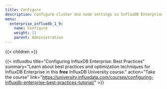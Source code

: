 ```yaml
---
title: Configure
description: Configure cluster and node settings in InfluxDB Enterprise.
menu:
  enterprise_influxdb_1_9:
    name: Configure
    weight: 11
    parent: Administration
---
```


{{< children >}}

{{< influxdbu title="Configuring InfluxDB Enterprise: Best Practices" summary="Learn about best practices and optimization techniques for InfluxDB Enterprise in this **free** InfluxDB University course." action="Take the course" link="https://university.influxdata.com/courses/configuring-influxdb-enterprise-best-practices-tutorial/" >}}
